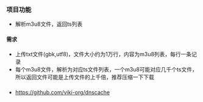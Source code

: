 ### 项目功能

* 解析m3u8文件，返回ts列表

#### 需求
* 上传txt文件(gbk,utf8)，文件大小约为1万行，内容为m3u8列表，每行一条记录
* 每个m3u8文件，解析为对应ts文件列表，一个m3u8可能对应几千个ts文件，所以返回文件可能是上传文件的上千倍，推荐压缩一下下载

### 
* https://github.com/viki-org/dnscache